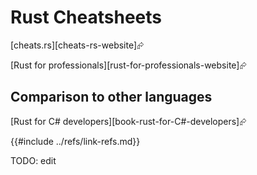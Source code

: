 # Rust Cheatsheets

[cheats.rs][cheats-rs-website]⮳

[Rust for professionals][rust-for-professionals-website]⮳

## Comparison to other languages

[Rust for C# developers][book-rust-for-C#-developers]⮳

{{#include ../refs/link-refs.md}}

<div class="hidden">
TODO: edit
</div>
